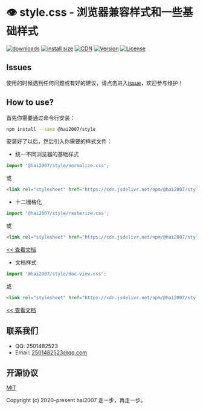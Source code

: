 # 👁️ style.css - 浏览器兼容样式和一些基础样式

<p>
  <a href="https://yelloxing.gitee.io/npm-downloads?interval=7&packages=@hai2007/style"><img src="https://img.shields.io/npm/dm/@hai2007/style.svg" alt="downloads"></a>
  <a href="https://packagephobia.now.sh/result?p=@hai2007/style"><img src="https://packagephobia.now.sh/badge?p=@hai2007/style" alt="install size"></a>
  <a href="https://www.jsdelivr.com/package/npm/@hai2007/style"><img src="https://data.jsdelivr.com/v1/package/npm/@hai2007/style/badge" alt="CDN"></a>
  <a href="https://www.npmjs.com/package/@hai2007/style"><img src="https://img.shields.io/npm/v/@hai2007/style.svg" alt="Version"></a>
  <a href="https://github.com/hai2007/style.css/blob/master/LICENSE"><img src="https://img.shields.io/npm/l/@hai2007/style.svg" alt="License"></a>
</p>

## Issues
使用的时候遇到任何问题或有好的建议，请点击进入[issue](https://github.com/hai2007/style.css/issues)，欢迎参与维护！

## How to use?
首先你需要通过命令行安装：

```bash
npm install --save @hai2007/style
```

安装好了以后，然后引入你需要的样式文件：

- 统一不同浏览器的基础样式

```js
import '@hai2007/style/normalize.css';
```

或

```html
<link rel="stylesheet" href="https://cdn.jsdelivr.net/npm/@hai2007/style/normalize.css">
```

- 十二栅格化

```js
import '@hai2007/style/rasterize.css';
```

或

```html
<link rel="stylesheet" href="https://cdn.jsdelivr.net/npm/@hai2007/style/rasterize.css">
```

[<< 查看文档](./apis/rasterize.md)

- 文档样式

```js
import '@hai2007/style/doc-view.css';
```

或

```html
<link rel="stylesheet" href="https://cdn.jsdelivr.net/npm/@hai2007/style/doc-view.css">
```

[<< 查看文档](./apis/doc-view.md)

## 联系我们

- QQ: 2501482523
- Email: 2501482523@qq.com

开源协议
---------------------------------------
[MIT](https://github.com/hai2007/style.css/blob/master/LICENSE)

Copyright (c) 2020-present hai2007 走一步，再走一步。
